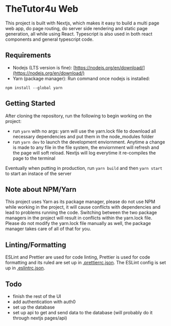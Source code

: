 # TheTutor4u Web

This project is built with Nextjs, which makes it easy to build a multi page web app, do page routing, do server side rendering and static page generation, all while using React. Typescript is also used in both react components and general typescript code.

## Requirements

-   Nodejs (LTS version is fine): [https://nodejs.org/en/download/](https://nodejs.org/en/download/)
-   Yarn (package manager): Run command once nodejs is installed:

```shell
npm install --global yarn
```

## Getting Started

After cloning the repository, run the following to begin working on the project:

-   run `yarn` with no args: yarn will use the yarn.lock file to download all necessary dependencies and put them in the node_modules folder
-   run `yarn dev` to launch the development enviornment. Anytime a change is made to any file in the file system, the enviornment will refresh and the page will soft reload. Nextjs will log everytime it re-compiles the page to the terminal

Eventually when putting in production, run `yarn build` and then `yarn start` to start an instace of the server

## Note about NPM/Yarn

This project uses Yarn as its package manager, please do not use NPM while working in the project, it will cause conflicts with dependencies and lead to problems running the code. Switching between the two package managers in the project will result in conflicts within the yarn.lock file. Please do not modify the yarn.lock file manually as well, the package manager takes care of all of that for you.

## Linting/Formatting

ESLint and Prettier are used for code linting, Prettier is used for code formatting and its ruled are set up in [.prettierrc.json](./.prettierrc.json). The ESLint config is set up in [.eslintrc.json](./.eslintrc.json).

## Todo

-   finish the rest of the UI
-   add authentication with auth0
-   set up the database
-   set up api to get and send data to the database (will probably do it through nextjs pages/api)
